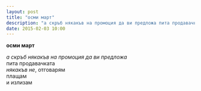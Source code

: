 ```yaml
---
layout: post
title: "осми март"
description: "а скръб някакъв на промоция да ви предложа пита продавачката някакъв не, отговарям плащам и излизам"
date: 2015-02-03 10:00
---
```

**осми март**

*а скръб някакъв на промоция да ви предложа*  
пита продавачката  
*някакъв не*, отговарям   
плащам  
и излизам